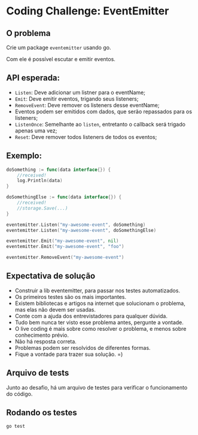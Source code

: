 # Coding Challenge: EventEmitter

## O problema

Crie um package `eventemitter` usando go.

Com ele é possível escutar e emitir eventos.

## API esperada:
- `Listen`: Deve adicionar um listner para o eventName;
- `Emit`: Deve emitir eventos, trigando seus listeners;
- `RemoveEvent`: Deve remover os listeners desse eventName;
- Eventos podem ser emitidos com dados, que serão repassados para os listeners;
- `ListenOnce`: Semelhante ao `listen`, entretanto o callback será trigado apenas uma vez;
- `Reset`: Deve remover todos listeners de todos os eventos;

## Exemplo:

```go
doSomething := func(data interface{}) {
    //received!
    log.Println(data)
}

doSomethingElse := func(data interface{}) {
    //received!
    //storage.Save(...)
}

eventemitter.Listen("my-awesome-event", doSomething)
eventemitter.Listen("my-awesome-event", doSomethingElse)

eventemitter.Emit("my-awesome-event", nil)
eventemitter.Emit("my-awesome-event", "foo")

eventemitter.RemoveEvent("my-awesome-event")
```

## Expectativa de solução

- Construir a lib eventemitter, para passar nos testes automatizados.
- Os primeiros testes são os mais importantes.
- Existem bibliotecas e artigos na internet que solucionam o problema, mas elas não devem ser usadas.
- Conte com a ajuda dos entrevistadores para qualquer dúvida.
- Tudo bem nunca ter visto esse problema antes, pergunte a vontade.
- O live coding é mais sobre como resolver o problema, e menos sobre conhecimento prévio.
- Não há resposta correta.
- Problemas podem ser resolvidos de diferentes formas.
- Fique a vontade para trazer sua solução. =)

## Arquivo de tests
Junto ao desafio, há um arquivo de testes para verificar o funcionamento do código.

## Rodando os testes

```bash
go test
```
